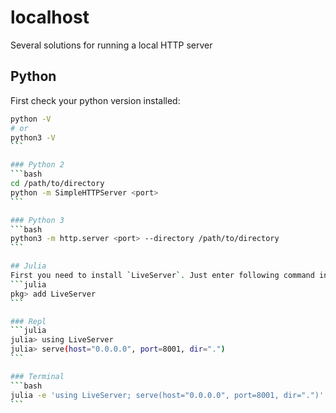 # localhost
Several solutions for running a local HTTP server

## Python 
First check your python version installed: 
````bash
python -V
# or
python3 -V
```

### Python 2
```bash
cd /path/to/directory
python -m SimpleHTTPServer <port>
```

### Python 3
```bash
python3 -m http.server <port> --directory /path/to/directory
```

## Julia
First you need to install `LiveServer`. Just enter following command int the the repl:
```julia
pkg> add LiveServer
```

### Repl
```julia
julia> using LiveServer
julia> serve(host="0.0.0.0", port=8001, dir=".")
```

### Terminal
```bash
julia -e 'using LiveServer; serve(host="0.0.0.0", port=8001, dir=".")'
```
	
